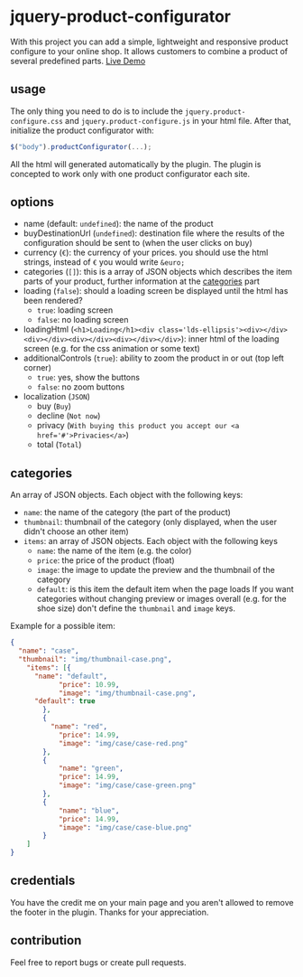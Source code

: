 # jquery-product-configurator
With this project you can add a simple, lightweight and responsive product configure to your online shop. It allows customers to combine a product
of several predefined parts. [Live Demo](http://projects.marius-butz.de/product-configurator)

## usage
The only thing you need to do is to include the ```jquery.product-configure.css``` and ```jquery.product-configure.js``` in your html file.
After that, initialize the product configurator with:
```JavaScript
$("body").productConfigurator(...);
```
All the html will generated automatically by the plugin. The plugin is concepted to work only with one product configurator each site.

## options
* name (default: ```undefined```): the name of the product
* buyDestinationUrl (```undefined```): destination file where the results of the configuration should be sent to (when the user clicks on buy)
* currency (```€```): the currency of your prices. you should use the html strings, instead of ```€``` you would write ```&euro;```
* categories (```[]```): this is a array of JSON objects which describes the item parts of your product, further information at the [categories](#categories) part
* loading (```false```): should a loading screen be displayed until the html has been rendered?
  * ```true```: loading screen
  * ```false```: no loading screen
* loadingHtml (```<h1>Loading</h1><div class='lds-ellipsis'><div></div><div></div><div></div><div></div></div>```): inner html of the loading screen (e.g. for the css animation or some text)
* additionalControls (```true```): ability to zoom the product in or out (top left corner)
  * ```true```: yes, show the buttons
  * ```false```: no zoom buttons
* localization (```JSON```)
  * buy (```Buy```)
  * decline (```Not now```)
  * privacy (```With buying this product you accept our <a href='#'>Privacies</a>```)
  * total (```Total```)
  
## categories
An array of JSON objects. Each object with the following keys:
* ```name```: the name of the category (the part of the product)
* ```thumbnail```: thumbnail of the category (only displayed, when the user didn't choose an other item)
* ```items```: an array of JSON objects. Each object with the following keys
  * ```name```: the name of the item (e.g. the color)
  * ```price```: the price of the product (float)
  * ```image```: the image to update the preview and the thumbnail of the category
  * ```default```: is this item the default item when the page loads
If you want categories without changing preview or images overall (e.g. for the shoe size) don't define the ```thumbnail``` and ```image``` keys.

Example for a possible item:
```JSON
{
  "name": "case",
  "thumbnail": "img/thumbnail-case.png",
	"items": [{
      "name": "default",
			"price": 10.99,
			"image": "img/thumbnail-case.png",
      "default": true
		},
		{
		  "name": "red",
			"price": 14.99,
			"image": "img/case/case-red.png"
		},
		{
			"name": "green",
			"price": 14.99,
			"image": "img/case/case-green.png"
		},
		{
			"name": "blue",
			"price": 14.99,
			"image": "img/case/case-blue.png"
		}
	]
}
```

## credentials
You have the credit me on your main page and you aren't allowed to remove the footer in the plugin. Thanks for your appreciation.

## contribution
Feel free to report bugs or create pull requests.
